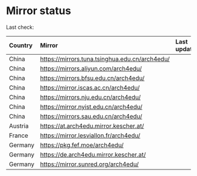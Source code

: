 <script src="./time.js"></script>
# Mirror status
Last check: <script type="text/javascript">localize(1700191108.795904);</script>

|Country|Mirror|Last update|
|:------|:-----|:----------|
|China|https://mirrors.tuna.tsinghua.edu.cn/arch4edu/|<script type="text/javascript">localize(1700159477);</script>|
|China|https://mirrors.aliyun.com/arch4edu/|<script type="text/javascript">localize(1700159477);</script>|
|China|https://mirrors.bfsu.edu.cn/arch4edu/|<script type="text/javascript">localize(1700159477);</script>|
|China|https://mirror.iscas.ac.cn/arch4edu/|<script type="text/javascript">localize(1700159477);</script>|
|China|https://mirrors.nju.edu.cn/arch4edu/|<script type="text/javascript">localize(1700159477);</script>|
|China|https://mirror.nyist.edu.cn/arch4edu/|<script type="text/javascript">localize(1700159477);</script>|
|China|https://mirrors.sau.edu.cn/arch4edu/|<script type="text/javascript">localize(1700159477);</script>|
|Austria|https://at.arch4edu.mirror.kescher.at/|<script type="text/javascript">localize(1700159477);</script>|
|France|https://mirror.lesviallon.fr/arch4edu/|<script type="text/javascript">localize(1700159477);</script>|
|Germany|https://pkg.fef.moe/arch4edu/|<script type="text/javascript">localize(1700159477);</script>|
|Germany|https://de.arch4edu.mirror.kescher.at/|<script type="text/javascript">localize(1700159477);</script>|
|Germany|https://mirror.sunred.org/arch4edu/|<script type="text/javascript">localize(1700159477);</script>|

<script src="./tablefilter/tablefilter.js"></script>
<script src="./table.js"></script>